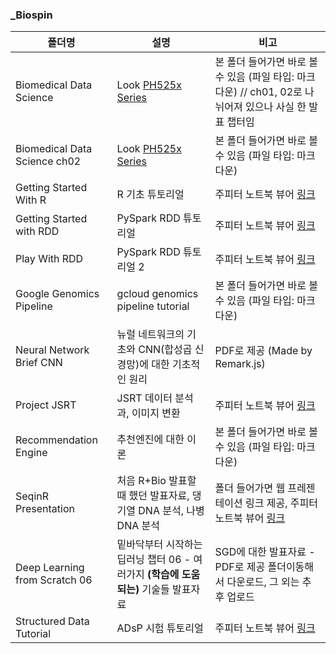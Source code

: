 ﻿### _Biospin

폴더명|설명|비고
---|---|---
Biomedical Data Science|Look [PH525x Series](http://genomicsclass.github.io/book/)|본 폴더 들어가면 바로 볼 수 있음 (파일 타입: 마크다운) // ch01, 02로 나뉘어져 있으나 사실 한 발표 챕터임
Biomedical Data Science ch02|Look [PH525x Series](http://genomicsclass.github.io/book/)|본 폴더 들어가면 바로 볼 수 있음 (파일 타입: 마크다운)
Getting Started With R|R 기초 튜토리얼|주피터 노트북 뷰어 [링크](https://nbviewer.jupyter.org/github/jaeseung172/Repo/blob/master/BioSpin_Presentation/Getting_Started_with_R/Getting_Started_with_R_1-2.ipynb)
Getting Started with RDD|PySpark RDD 튜토리얼|주피터 노트북 뷰어 [링크](https://nbviewer.jupyter.org/github/jaeseung172/Repo/blob/master/BioSpin_Presentation/Getting_Started_with_RDD/Getting_Started_with_RDDs.ipynb)
Play With RDD|PySpark RDD 튜토리얼 2|주피터 노트북 뷰어 [링크](https://nbviewer.jupyter.org/github/jaeseung172/Repo/blob/master/BioSpin_Presentation/Play_With_RDDs/Play_With_RDDs_SeungWoo_LEE.ipynb)
Google Genomics Pipeline|gcloud genomics pipeline tutorial|본 폴더 들어가면 바로 볼 수 있음 (파일 타입: 마크다운)
Neural Network Brief CNN|뉴럴 네트워크의 기초와 CNN(합성곱 신경망)에 대한 기초적인 원리|PDF로 제공 (Made by Remark.js)
Project JSRT|JSRT 데이터 분석과, 이미지 변환|주피터 노트북 뷰어 [링크](https://nbviewer.jupyter.org/github/jaeseung172/Repo/blob/master/BioSpin_Presentation/Project_JSRT/JSRT%20%EB%8D%B0%EC%9D%B4%ED%84%B0%20%EB%B6%84%EC%84%9D.ipynb)
Recommendation Engine|추천엔진에 대한 이론|본 폴더 들어가면 바로 볼 수 있음 (파일 타입: 마크다운)
SeqinR Presentation|처음 R+Bio 발표할때 했던 발표자료, 댕기열 DNA 분석, 나병 DNA 분석|폴더 들어가면 웹 프레젠테이션 링크 제공, 주피터 노트북 뷰어 [링크](https://nbviewer.jupyter.org/github/jaeseung172/Repo/blob/master/BioSpin_Presentation/SeqinR_Presentation/R_Bio_Presentation_Pt1.ipynb)
Deep Learning from Scratch 06|밑바닥부터 시작하는 딥러닝 챕터 06 - 여러가지 **(학습에 도움되는)** 기술들 발표자료|SGD에 대한 발표자료 - PDF로 제공 폴더이동해서 다운로드, 그 외는 추후 업로드
Structured Data Tutorial|ADsP 시험 튜토리얼|주피터 노트북 뷰어 [링크](https://nbviewer.jupyter.org/github/jaeseung172/Repo/blob/master/BioSpin_Presentation/%EC%A0%95%ED%98%95_%EB%8D%B0%EC%9D%B4%ED%84%B0_%EB%B6%84%EC%84%9D/%EC%A0%95%ED%98%95%20%EB%8D%B0%EC%9D%B4%ED%84%B0%20%EB%B6%84%EC%84%9D.ipynb)
